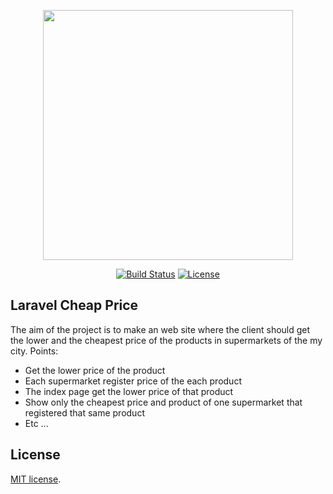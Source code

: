 <p align="center"><img src="https://image.flaticon.com/icons/svg/2038/2038970.svg" width="400"></p>

<p align="center">
<a href="https://travis-ci.com/lucianopalhares/cheap_price"><img src="https://travis-ci.com/lucianopalhares/cheap_price.svg?branch=master" alt="Build Status"></a>
<a href="https://opensource.org/licenses/MIT"><img src="https://img.shields.io/badge/License-MIT-green.svg" alt="License"></a>
</p>

## Laravel Cheap Price

The aim of the project is to make an web site where the client should get the lower and the cheapest price of the products in supermarkets of the my city. Points:

- Get the lower price of the product
- Each supermarket register price of the each product
- The index page get the lower price of that product
- Show only the cheapest price and product of one supermarket that registered that same product
- Etc ...

## License

[MIT license](https://opensource.org/licenses/MIT).
